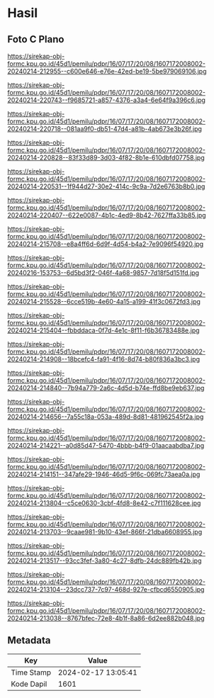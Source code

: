 # Hasil

## Foto C Plano

https://sirekap-obj-formc.kpu.go.id/45d1/pemilu/pdpr/16/07/17/20/08/1607172008002-20240214-212955--c600e646-e76e-42ed-be19-5be979069106.jpg

https://sirekap-obj-formc.kpu.go.id/45d1/pemilu/pdpr/16/07/17/20/08/1607172008002-20240214-220743--f9685721-a857-4376-a3a4-6e64f9a396c6.jpg

https://sirekap-obj-formc.kpu.go.id/45d1/pemilu/pdpr/16/07/17/20/08/1607172008002-20240214-220718--081aa9f0-db51-47d4-a81b-4ab673e3b26f.jpg

https://sirekap-obj-formc.kpu.go.id/45d1/pemilu/pdpr/16/07/17/20/08/1607172008002-20240214-220828--83f33d89-3d03-4f82-8b1e-610dbfd07758.jpg

https://sirekap-obj-formc.kpu.go.id/45d1/pemilu/pdpr/16/07/17/20/08/1607172008002-20240214-220531--1f944d27-30e2-414c-9c9a-7d2e6763b8b0.jpg

https://sirekap-obj-formc.kpu.go.id/45d1/pemilu/pdpr/16/07/17/20/08/1607172008002-20240214-220407--622e0087-4b1c-4ed9-8b42-7627ffa33b85.jpg

https://sirekap-obj-formc.kpu.go.id/45d1/pemilu/pdpr/16/07/17/20/08/1607172008002-20240214-215708--e8a4ff6d-6d9f-4d54-b4a2-7e9096f54920.jpg

https://sirekap-obj-formc.kpu.go.id/45d1/pemilu/pdpr/16/07/17/20/08/1607172008002-20240216-153753--6d5bd3f2-046f-4a68-9857-7d18f5d151fd.jpg

https://sirekap-obj-formc.kpu.go.id/45d1/pemilu/pdpr/16/07/17/20/08/1607172008002-20240214-215528--6cce519b-4e60-4a15-a199-41f3c0672fd3.jpg

https://sirekap-obj-formc.kpu.go.id/45d1/pemilu/pdpr/16/07/17/20/08/1607172008002-20240214-215404--fbbddaca-0f7d-4e1c-8f11-f6b36783488e.jpg

https://sirekap-obj-formc.kpu.go.id/45d1/pemilu/pdpr/16/07/17/20/08/1607172008002-20240214-214908--18bcefc4-fa91-4f16-8d74-b80f836a3bc3.jpg

https://sirekap-obj-formc.kpu.go.id/45d1/pemilu/pdpr/16/07/17/20/08/1607172008002-20240214-214840--7b94a779-2a6c-4d5d-b74e-ffd8be9eb637.jpg

https://sirekap-obj-formc.kpu.go.id/45d1/pemilu/pdpr/16/07/17/20/08/1607172008002-20240214-214656--7a55c18a-053a-489d-8d81-481962545f2a.jpg

https://sirekap-obj-formc.kpu.go.id/45d1/pemilu/pdpr/16/07/17/20/08/1607172008002-20240214-214221--a0d85d47-5470-4bbb-b4f9-01aacaabdba7.jpg

https://sirekap-obj-formc.kpu.go.id/45d1/pemilu/pdpr/16/07/17/20/08/1607172008002-20240214-214151--347afe29-1946-46d5-9f6c-069fc73aea0a.jpg

https://sirekap-obj-formc.kpu.go.id/45d1/pemilu/pdpr/16/07/17/20/08/1607172008002-20240214-213804--c5ce0630-3cbf-4fd8-8e42-c7f111628cee.jpg

https://sirekap-obj-formc.kpu.go.id/45d1/pemilu/pdpr/16/07/17/20/08/1607172008002-20240214-213703--9caae981-9b10-43ef-866f-21dba6608955.jpg

https://sirekap-obj-formc.kpu.go.id/45d1/pemilu/pdpr/16/07/17/20/08/1607172008002-20240214-213517--93cc3fef-3a80-4c27-8dfb-24dc889fb42b.jpg

https://sirekap-obj-formc.kpu.go.id/45d1/pemilu/pdpr/16/07/17/20/08/1607172008002-20240214-213104--23dcc737-7c97-468d-927e-cfbcd6550905.jpg

https://sirekap-obj-formc.kpu.go.id/45d1/pemilu/pdpr/16/07/17/20/08/1607172008002-20240214-213038--8767bfec-72e8-4b1f-8a86-6d2ee882b048.jpg


## Metadata

| Key        | Value               |
| ---------- | ------------------- |
| Time Stamp | 2024-02-17 13:05:41 |
| Kode Dapil | 1601                |



